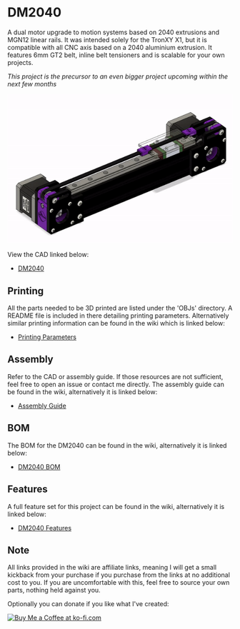 # DM2040
A dual motor upgrade to motion systems based on 2040 extrusions and MGN12 linear rails. It was intended solely for the TronXY X1, but it is compatible with all CNC axis based on a 2040 aluminium extrusion. It features 6mm GT2 belt, inline belt tensioners and is scalable for your own projects.

*This project is the precursor to an even bigger project upcoming within the next few months*

![](https://github.com/CrispyButtermilkChickenSalad/DM2040/blob/b76c7d6cdc4b8fcb865ffa956cd06cbe79de10c2/Gallery/DM2040.gif)

View the CAD linked below:
- [DM2040](https://a360.co/3S7zaaC)

## Printing
All the parts needed to be 3D printed are listed under the 'OBJs' directory. A README file is included in there detailing printing parameters. Alternatively similar printing information can be found in the wiki which is linked below:
- [Printing Parameters](https://github.com/CrispyButtermilkChickenSalad/DM2040/wiki/Printing-Parameters)

## Assembly
Refer to the CAD or assembly guide. If those resources are not sufficient, feel free to open an issue or contact me directly. The assembly guide can be found in the wiki, alternatively it is linked below:
- [Assembly Guide](https://github.com/CrispyButtermilkChickenSalad/DM2040/wiki/Assembly-Guide)

## BOM
The BOM for the DM2040 can be found in the wiki, alternatively it is linked below:
- [DM2040 BOM](https://github.com/CrispyButtermilkChickenSalad/DM2040/wiki/BOM)

## Features
A full feature set for this project can be found in the wiki, alternatively it is linked below:
- [DM2040 Features](https://github.com/CrispyButtermilkChickenSalad/DM2040/wiki/Features)

## Note
All links provided in the wiki are affiliate links, meaning I will get a small kickback from your purchase if you purchase from the links at no additional cost to you. If you are uncomfortable with this, feel free to source your own parts, nothing held against you.

Optionally you can donate if you like what I've created:

<a href='https://ko-fi.com/buttermilkcrispychickensalad' target='_blank'><img height='35' style='border:0px;height:46px;' src='https://az743702.vo.msecnd.net/cdn/kofi3.png?v=0' border='0' alt='Buy Me a Coffee at ko-fi.com' />
